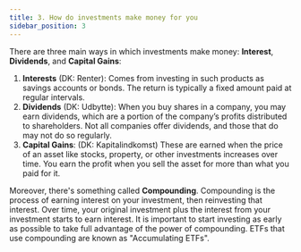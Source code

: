 ```yaml
---
title: 3. How do investments make money for you
sidebar_position: 3
---
```


There are three main ways in which investments make money: **Interest**, **Dividends**, and **Capital Gains**:
1. **Interests** (DK: Renter): Comes from investing in such products as savings accounts or bonds. The return is typically a fixed amount paid at regular intervals.
2. **Dividends** (DK: Udbytte): When you buy shares in a company, you may earn dividends, which are a portion of the company’s profits distributed to shareholders. Not all companies offer dividends, and those that do may not do so regularly.
3. **Capital Gains**: (DK: Kapitalindkomst) These are earned when the price of an asset like stocks, property, or other investments increases over time. You earn the profit when you sell the asset for more than what you paid for it.

Moreover, there's something called **Compounding**. Compounding is the process of earning interest on your investment, then reinvesting that interest. Over time, your original investment plus the interest from your investment starts to earn interest. It is important to start investing as early as possible to take full advantage of the power of compounding. ETFs that use compounding are known as "Accumulating ETFs".